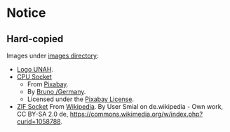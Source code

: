 # Notice

## Hard-copied

Images under [images directory](images):

- [Logo UNAH](images/logo-unah.png).
- [CPU Socket](images/cpu-socket.jpg)
    - From [Pixabay](https://pixabay.com/photos/cpu-processor-chip-motherboard-4393380/).
    - By [Bruno /Germany](https://pixabay.com/users/bru-no-1161770/).
    - Licensed under the [Pixabay License](https://pixabay.com/service/license/).
- [ZIF Socket](images/zif-socket.jpg)
    From [Wikipedia](https://en.wikipedia.org/wiki/Zero_insertion_force#/media/File:Textoolfassung_28_(smial).jpg).
    By User Smial on de.wikipedia - Own work, CC BY-SA 2.0 de, https://commons.wikimedia.org/w/index.php?curid=1058788.
